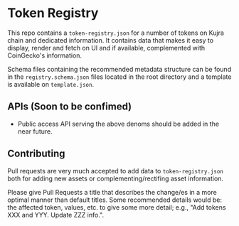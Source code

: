 # Token Registry

This repo contains a `token-registry.json` for a number of tokens on Kujra chain and dedicated information.  It contains data that makes it easy to display, render and fetch on UI and if available, complemented with CoinGecko's information.

Schema files containing the recommended metadata structure can be found in the `registry.schema.json` files located in the root directory and a template is available on `template.json`.

## APIs (Soon to be confimed)
- Public access API serving the above denoms should be added in the near future.

## Contributing

Pull requests are very much accepted to add data to `token-registry.json` both for adding new assets or complementing/rectifing asset information.

Please give Pull Requests a title that describes the change/es in a more optimal manner than default titles. Some recommended details would be: the affected token, values, etc. to give some more detail; e.g., "Add tokens XXX and YYY. Update ZZZ info.".
